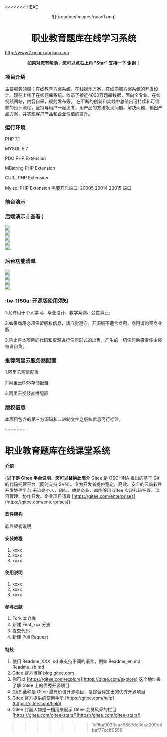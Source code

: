 <<<<<<< HEAD

<p align="center">
    ![](/readme/images/guan1.png) 
</p>
<h1 align="center">职业教育题库在线学习系统</h1> 
<p align="center">


http://www2.quankaodian.com
<p align="center">    
    <b>如果对您有帮助，您可以点右上角 "Star" 支持一下 谢谢！</b>
</p>

### 项目介绍

主要服务领域：在线教育方案系统，在线娱乐方案，在线商城方案系统的开发设计。现在上线了在线题库系统。收录了接近4000万题库数据，面向全专业。在线视频网站，内容自采，规则发布等。
在不断的创新和实践中总结出可持续和可信赖的设计流程，坚持与用户一起思考，用产品的方法发现问题、解决问题、输出产品方案，并实现客户产品和企业价值的提升。


### 运行环境
PHP 7.1

MYSQL 5.7

PDO PHP Extension

MBstring PHP Extension

CURL PHP Extension

Mylsqi PHP Extension 需要开启端口: 20005 20014 20015 端口

###  前台演示

### 后端演示:[ 查看 ]
![](/readme/images/web1.png)        
![](/readme/images/web2.png)        
![](/readme/images/web3.png)        
![](/readme/images/web4.png)   
![](/readme/images/web5.png)   
###  后台功能清单
![](/readme/images/admin1.png)        
![](/readme/images/admin2.png)        
![](/readme/images/admin3.png)        
![](/readme/images/admin4.png)        


###   :tw-1f50a: 开源版使用须知
1.允许用于个人学习、毕业设计、教学案例、公益事业;

2.如果商用必须保留版权信息，请自觉遵守。开源版不适合商用，商用请购买商业版;

3.禁止将本项目的代码和资源进行任何形式的出售，产生的一切任何后果责任由侵权者自负。

### 推荐阿里云服务器配置
1.阿里云短信配置

2.阿里云OSS存储配置

3.阿里云视频直播配置

   
### 版权信息

本项目包含的第三方源码和二进制文件之版权信息另行标注。


    






=======
# 职业教育题库在线课堂系统

#### 介绍
{**以下是 Gitee 平台说明，您可以替换此简介**
Gitee 是 OSCHINA 推出的基于 Git 的代码托管平台（同时支持 SVN）。专为开发者提供稳定、高效、安全的云端软件开发协作平台
无论是个人、团队、或是企业，都能够用 Gitee 实现代码托管、项目管理、协作开发。企业项目请看 [https://gitee.com/enterprises](https://gitee.com/enterprises)}

#### 软件架构
软件架构说明


#### 安装教程

1.  xxxx
2.  xxxx
3.  xxxx

#### 使用说明

1.  xxxx
2.  xxxx
3.  xxxx

#### 参与贡献

1.  Fork 本仓库
2.  新建 Feat_xxx 分支
3.  提交代码
4.  新建 Pull Request


#### 特技

1.  使用 Readme\_XXX.md 来支持不同的语言，例如 Readme\_en.md, Readme\_zh.md
2.  Gitee 官方博客 [blog.gitee.com](https://blog.gitee.com)
3.  你可以 [https://gitee.com/explore](https://gitee.com/explore) 这个地址来了解 Gitee 上的优秀开源项目
4.  [GVP](https://gitee.com/gvp) 全称是 Gitee 最有价值开源项目，是综合评定出的优秀开源项目
5.  Gitee 官方提供的使用手册 [https://gitee.com/help](https://gitee.com/help)
6.  Gitee 封面人物是一档用来展示 Gitee 会员风采的栏目 [https://gitee.com/gitee-stars/](https://gitee.com/gitee-stars/)
>>>>>>> 1c9ba9030eac9887de3eca209e4baf77ccff0558
